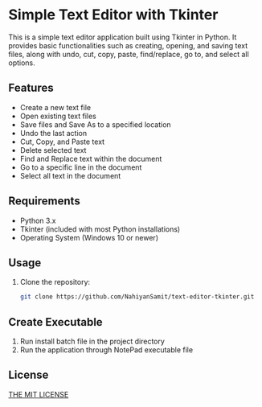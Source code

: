 # Simple Text Editor with Tkinter

This is a simple text editor application built using Tkinter in Python. It provides basic functionalities such as creating, opening, and saving text files, along with undo, cut, copy, paste, find/replace, go to, and select all options.

## Features

- Create a new text file
- Open existing text files
- Save files and Save As to a specified location
- Undo the last action
- Cut, Copy, and Paste text
- Delete selected text
- Find and Replace text within the document
- Go to a specific line in the document
- Select all text in the document

## Requirements

- Python 3.x
- Tkinter (included with most Python installations)
- Operating System (Windows 10 or newer)

## Usage

1. Clone the repository:

   ```bash
   git clone https://github.com/NahiyanSamit/text-editor-tkinter.git
   ```

## Create Executable
1. Run install batch file in the project directory
2. Run the application through NotePad executable file

## License
[THE MIT LICENSE](.LICENSE)